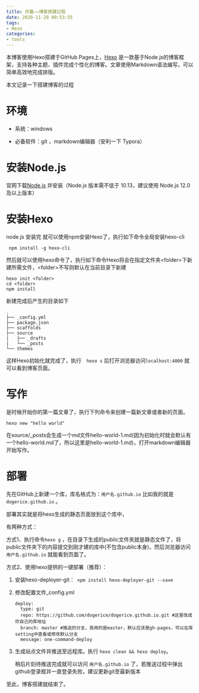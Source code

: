 ```yaml
---
title: 开篇——博客搭建过程
date: 2020-11-28 00:53:55
tags: 
- Hexo
categories:
- tools
---
```




本博客使用Hexo搭建于GitHub Pages上，[Hexo](https://hexo.io/zh-cn/docs/) 是一款基于Node.js的博客框架，支持各种主题、插件完成个性化的博客。文章使用Markdown语法编写，可以简单高效地完成排版。

本文记录一下搭建博客的过程

# 环境

- 系统：windows

- 必备软件：git ，markdown编辑器（安利一下 Typora）



# 安装Node.js

官网下载[Node.js](https://nodejs.org/zh-cn/) 并安装（Node.js 版本需不低于 10.13，建议使用 Node.js 12.0 及以上版本）

# 安装Hexo

node.js 安装完 就可以使用npm安装Hexo了，执行如下命令全局安装hexo-cli

``` shell
 npm install -g hexo-cli
```

然后就可以使用hexo命令了，执行如下命令Hexo将会在指定文件夹\<folder>下新建所需文件，\<folder>不写则默认在当前目录下新建

``` shell
hexo init <folder>
cd <folder>
npm install
```

新建完成后产生的目录如下

```
.
├── _config.yml
├── package.json
├── scaffolds
├── source
|   ├── _drafts
|   └── _posts
└── themes
```

这样Hexo初始化就完成了，执行`  hexo s` 后打开浏览器访问`localhost:4000` 就可以看到博客页面。

# 写作

是时候开始你的第一篇文章了，执行下列命令来创建一篇新文章或者新的页面。

``` 
hexo new "hello world"
```

在source/_posts会生成一个md文件hello-world-1.md(因为初始化时就会默认有一个hello-world.md了，所以这里是hello-world-1.md)，打开markdown编辑器开始写作。

# 部署

先在GitHub上新建一个库，库名格式为：`用户名.github.io`  比如我的就是`dogerice.github.io` 。

部署其实就是将hexo生成的静态页面放到这个库中，

有两种方式：

方式1、执行命令`hexo g` ，在目录下生成的public文件夹就是静态文件了，将public文件夹下的内容提交到刚才建的库中(不包含public本身)，然后浏览器访问`用户名.github.io` 就能看到页面了。

方式2、使用hexo提供的一键部署（推荐）：

1. 安装hexo-deployer-git：` npm install hexo-deployer-git --save` 

2. 修改配置文件_config.yml

   ``` 
   deploy:
     type: git
     repo: https://github.com/dogerice/dogerice.github.io.git #这里改成你自己的库地址
     branch: master #推送的分支，我用的是master，默认应该是gh-pages，可以在库setting中查看或修改默认分支
     message: one-command-deploy
   ```

3. 生成站点文件并推送至远程库。执行 `hexo clean && hexo deploy`。

   稍后片刻待推送完成就可以访问 `用户名.github.io` 了，若推送过程中弹出github登录框并一直登录失败，建议更新git至最新版本

至此，博客搭建就结束了。

